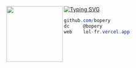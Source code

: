 [![Typing SVG](https://readme-typing-svg.herokuapp.com/?font=Roboto+Mono&lines=lol-fr.vercel.app+%7C+bopery7)](https://git.io/typing-svg)
<img align="left" src="https://i.pinimg.com/736x/04/3a/3d/043a3d5517459e9421bd34bbdf3be0ab.jpg" width="147"/> 

```csharp
github.com/bopery
dc     @bopery
web    lol-fr.vercel.app
```
&zwnj; 
&zwnj; 
